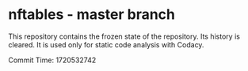 # nftables - master branch

This repository contains the frozen state of the repository.
Its history is cleared. It is used only for static code
analysis with Codacy.

Commit Time: 1720532742